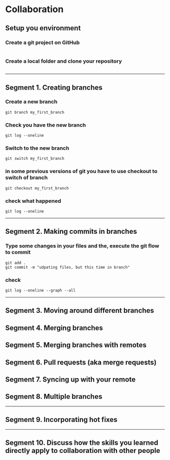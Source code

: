 # Collaboration

## Setup you environment

### Create a git project on GitHub
```
```

### Create a local folder and clone your repository
```
```

---

## Segment 1. Creating branches

### Create a new branch
```
git branch my_first_branch
```

### Check you have the new branch
```
git log --oneline
```

### Switch to the new branch
```
git switch my_first_branch
```

### in some previous versions of git you have to use checkout to switch of branch
```
git checkout my_first_branch
```


### check what happened
```
git log --oneline
```
---

## Segment 2. Making commits in branches

### Type some changes in your files and the, execute the git flow to commit
```
git add .
git commit -m "udpating files, but this time in branch"
```

### check 
```
git log --oneline --graph --all
```

---

## Segment 3. Moving around different branches

## Segment 4. Merging branches

## Segment 5. Merging branches with remotes

## Segment 6. Pull requests (aka merge requests)

## Segment 7. Syncing up with your remote

## Segment 8. Multiple branches

---

## Segment 9. Incorporating hot fixes

---

## Segment 10. Discuss how the skills you learned directly apply to collaboration with other people


